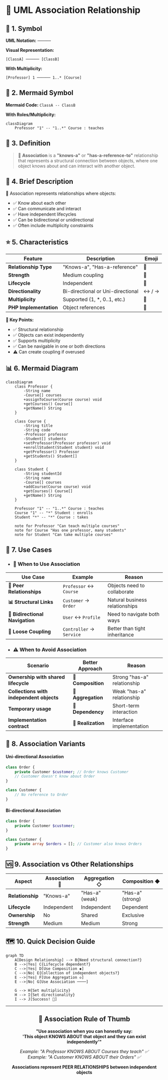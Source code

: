 # 🔗 UML Association Relationship

## 📐 1. Symbol
**UML Notation:** `──────`

**Visual Representation:**
```
[ClassA] ────── [ClassB]
```

**With Multiplicity:**
```
[Professor] 1 ────── 1..* [Course]
```

## 🔄 2. Mermaid Symbol
**Mermaid Code:** `ClassA -- ClassB`

**With Roles/Multiplicity:**
```mermaid
classDiagram
    Professor "1" -- "1..*" Course : teaches
```

## 📖 3. Definition
> 🎯 **Association** is a **"knows-a"** or **"has-a-reference-to"** relationship that represents a structural connection between objects, where one object knows about and can interact with another object.

## 📝 4. Brief Description
🤝 Association represents relationships where objects:

- ✅ Know about each other
- ✅ Can communicate and interact
- ✅ Have independent lifecycles
- ✅ Can be bidirectional or unidirectional
- ✅ Often include multiplicity constraints

## ⭐ 5. Characteristics

| Feature | Description | Emoji |
|---------|-------------|--------|
| **Relationship Type** | "Knows-a", "Has-a-reference" | 🔗 |
| **Strength** | Medium coupling | 🎯 |
| **Lifecycle** | Independent | 🔄 |
| **Directionality** | Bi-directional or Uni-directional | ↔️ / → |
| **Multiplicity** | Supported (1, *, 0..1, etc.) | 🔢 |
| **PHP Implementation** | Object references | 🐘 |

**🎯 Key Points:**
- ✅ Structural relationship
- ✅ Objects can exist independently
- ✅ Supports multiplicity
- ✅ Can be navigable in one or both directions
- ⚠️ Can create coupling if overused

## 📊 6. Mermaid Diagram

```mermaid
classDiagram
    class Professor {
        -String name
        -Course[] courses
        +assignToCourse(Course course) void
        +getCourses() Course[]
        +getName() String
    }
    
    class Course {
        -String title
        -String code
        -Professor professor
        -Student[] students
        +setProfessor(Professor professor) void
        +enrollStudent(Student student) void
        +getProfessor() Professor
        +getStudents() Student[]
    }
    
    class Student {
        -String studentId
        -String name
        -Course[] courses
        +addCourse(Course course) void
        +getCourses() Course[]
        +getName() String
    }
    
    Professor "1" -- "1..*" Course : teaches
    Course "1" -- "*" Student : enrolls
    Student "*" -- "*" Course : takes
    
    note for Professor "Can teach multiple courses"
    note for Course "Has one professor, many students"
    note for Student "Can take multiple courses"
```

## 🚀 7. Use Cases

- ### 🎯 When to Use Association

| Use Case | Example | Reason |
|----------|---------|--------|
| **🤝 Peer Relationships** | `Professor` ↔ `Course` | Objects need to collaborate |
| **📊 Structural Links** | `Customer` → `Order` | Natural business relationships |
| **🔄 Bidirectional Navigation** | `User` ↔ `Profile` | Need to navigate both ways |
| **🎯 Loose Coupling** | `Controller` → `Service` | Better than tight inheritance |

- ### ⚠️ When to Avoid Association

| Scenario | Better Approach | Reason |
|----------|----------------|--------|
| **Ownership with shared lifecycle** | 🎯 **Composition** | Strong "has-a" relationship |
| **Collections with independent objects** | 🎯 **Aggregation** | Weak "has-a" relationship |
| **Temporary usage** | 🎯 **Dependency** | Short-term interaction |
| **Implementation contract** | 🎯 **Realization** | Interface implementation |

## 🔄 8. Association Variants

#### Uni-directional Association
```php
class Order {
    private Customer $customer; // Order knows Customer
    // Customer doesn't know about Order
}

class Customer {
    // No reference to Order
}
```

#### Bi-directional Association
```php
class Order {
    private Customer $customer;
}

class Customer {
    private array $orders = []; // Customer also knows Orders
}
```

## 🆚 9. Association vs Other Relationships

| Aspect | Association 🤝 | Aggregation ◇ | Composition ◆ |
|--------|---------------|---------------|----------------|
| **Relationship** | "Knows-a" | "Has-a" (weak) | "Has-a" (strong) |
| **Lifecycle** | Independent | Independent | Dependent |
| **Ownership** | No | Shared | Exclusive |
| **Strength** | Medium | Medium | Strong |

## 🗺️ 10. Quick Decision Guide

```mermaid
graph TD
    A[Design Relationship] --> B{Need structural connection?}
    B -->|Yes| C{Lifecycle dependent?}
    C -->|Yes| D[Use Composition ◆]
    C -->|No| E{Collection of independent objects?}
    E -->|Yes| F[Use Aggregation ◇]
    E -->|No| G[Use Association ────]
    
    G --> H{Set multiplicity}
    H --> I{Set directionality}
    I --> J[Success! 🚀]
```

---

<div align="center">

## 🎯 **Association Rule of Thumb**

**"Use association when you can honestly say:  
'This object KNOWS ABOUT that object and they can exist independently'"**

*Example: "A Professor KNOWS ABOUT Courses they teach" ✅  
Example: "A Customer KNOWS ABOUT their Orders" ✅*

**Associations represent PEER RELATIONSHIPS between independent objects**

</div>